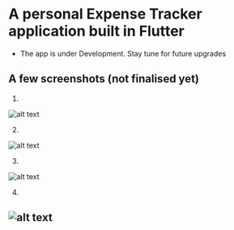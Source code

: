 # A personal Expense Tracker application built in Flutter

- The app is under Development. Stay tune for future upgrades

## A few screenshots (not finalised yet)

1. 
![alt text](assets/Screenshot_20240710-215358_expense_tracker.png)

2.
![alt text](assets/Screenshot_20240710-215403_expense_tracker.png)

3.
![alt text](assets/dark1.png)

4.
![alt text](assets/dark2.png)
---
